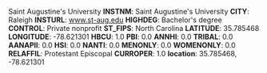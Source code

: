 
Saint Augustine's University
**INSTNM**: Saint Augustine's University 
**CITY**: Raleigh 
**INSTURL**: www.st-aug.edu 
**HIGHDEG**: Bachelor's degree 
**CONTROL**: Private nonprofit 
**ST_FIPS**: North Carolina 
**LATITUDE**: 35.785468 
**LONGITUDE**: -78.621301 
**HBCU**: 1.0 
**PBI**: 0.0 
**ANNHI**: 0.0 
**TRIBAL**: 0.0 
**AANAPII**: 0.0 
**HSI**: 0.0 
**NANTI**: 0.0 
**MENONLY**: 0.0 
**WOMENONLY**: 0.0 
**RELAFFIL**: Protestant Episcopal 
**CURROPER**: 1.0 
**location**: 35.785468, -78.621301 